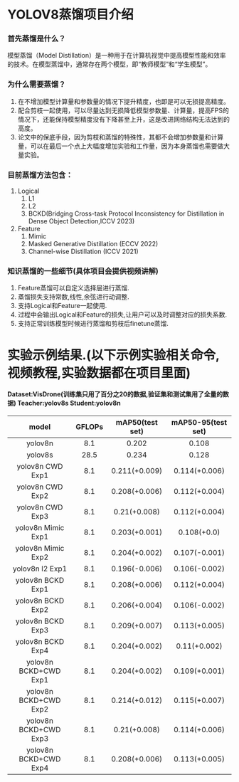 # YOLOV8蒸馏项目介绍

### 首先蒸馏是什么？  
模型蒸馏（Model Distillation）是一种用于在计算机视觉中提高模型性能和效率的技术。在模型蒸馏中，通常存在两个模型，即“教师模型”和“学生模型”。

### 为什么需要蒸馏？  
1. 在不增加模型计算量和参数量的情况下提升精度，也即是可以无损提高精度。
2. 配合剪枝一起使用，可以尽量达到无损降低模型参数量、计算量，提高FPS的情况下，还能保持模型精度没有下降甚至上升，这是改进网络结构无法达到的高度。
3. 论文中的保底手段，因为剪枝和蒸馏的特殊性，其都不会增加参数量和计算量，可以在最后一个点上大幅度增加实验和工作量，因为本身蒸馏也需要做大量实验。

### 目前蒸馏方法包含：
1. Logical
    1. L1
    2. L2
    3. BCKD(Bridging Cross-task Protocol Inconsistency for Distillation in Dense Object Detection,ICCV 2023)
2. Feature
    1. Mimic
    2. Masked Generative Distillation (ECCV 2022)
    3. Channel-wise Distillation (ICCV 2021)

### 知识蒸馏的一些细节(具体项目会提供视频讲解)
1. Feature蒸馏可以自定义选择层进行蒸馏.
2. 蒸馏损失支持常数,线性,余弦进行动调整.
3. 支持Logical和Feature一起使用.
4. 过程中会输出Logical和Feature的损失,让用户可以及时调整对应的损失系数.
5. 支持正常训练模型时候进行蒸馏和剪枝后finetune蒸馏.

# 实验示例结果.(以下示例实验相关命令,视频教程,实验数据都在项目里面)
#### Dataset:VisDrone(训练集只用了百分之20的数据,验证集和测试集用了全量的数据) Teacher:yolov8s Student:yolov8n
| model | GFLOPs | mAP50(test set) | mAP50-95(test set) |
| :----: | :----: | :----: | :----: |
| yolov8n | 8.1 | 0.202 | 0.108 |
| yolov8s | 28.5 | 0.234 | 0.128 |
| yolov8n CWD Exp1 | 8.1 | 0.211(+0.009) | 0.114(+0.006) |
| yolov8n CWD Exp2 | 8.1 | 0.208(+0.006) | 0.112(+0.004) |
| yolov8n CWD Exp3 | 8.1 | 0.21(+0.008) | 0.112(+0.004) |
| yolov8n Mimic Exp1 | 8.1 | 0.203(+0.001) | 0.108(+0.0) |
| yolov8n Mimic Exp2 | 8.1 | 0.204(+0.002) | 0.107(-0.001) |
| yolov8n l2 Exp1 | 8.1 | 0.196(-0.006) | 0.106(-0.002) |
| yolov8n BCKD Exp1 | 8.1 | 0.208(+0.006) | 0.112(+0.004) |
| yolov8n BCKD Exp2 | 8.1 | 0.206(+0.004) | 0.106(-0.002) |
| yolov8n BCKD Exp3 | 8.1 | 0.209(+0.007) | 0.113(+0.005) |
| yolov8n BCKD Exp4 | 8.1 | 0.204(+0.002) | 0.11(+0.002) |
| yolov8n BCKD+CWD Exp1 | 8.1 | 0.204(+0.002) | 0.109(+0.001) |
| yolov8n BCKD+CWD Exp2 | 8.1 | 0.214(+0.012) | 0.115(+0.007) |
| yolov8n BCKD+CWD Exp3 | 8.1 | 0.21(+0.008) | 0.114(+0.006) |
| yolov8n BCKD+CWD Exp4 | 8.1 | 0.208(+0.006) | 0.113(+0.005) |